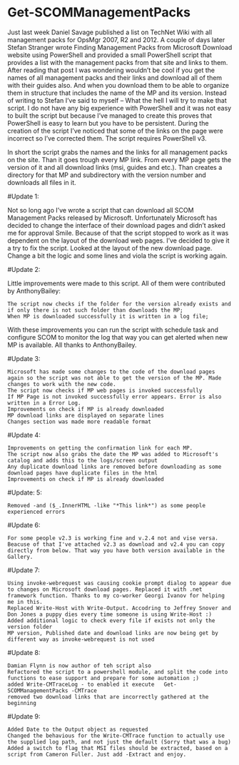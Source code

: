 # Get-SCOMManagementPacks
Just last week Daniel Savage published a list on TechNet Wiki with all management packs for OpsMgr 2007, R2 and 2012. A couple of days later Stefan Stranger wrote Finding Management Packs from Microsoft Download website using PowerShell and provided a small PowerShell script that provides a list with the management packs from that site and links to them. After reading that post I was wondering wouldn’t be cool if you get the names of all management packs and their links and download all of them with their guides also. And when you download them to be able to organize them in structure that includes the name of the MP and its version. Instead of writing to Stefan I’ve said to myself – What the hell I will try to make that script. I do not have any big experience with PowerShell and it was not easy to built the script but because I’ve managed to create this proves that PowerShell is easy to learn but you have to be persistent. During the creation of the script I’ve noticed that some of the links on the page were incorrect so I’ve corrected them. The script requires PowerShell v3.

In short the script grabs the names and the links for all management packs on the site. Than it goes trough every MP link. From every MP page gets the version of it and all download links (msi, guides and etc.). Than creates a directory for that MP and subdirectory with the version number and downloads all files in it.

#Update 1:

Not so long ago I’ve wrote a script that can download all SCOM Management Packs released by Microsoft. Unfortunately Microsoft has decided to change the interface of their download pages and didn’t asked me for approval Smile. Because of that the script stopped to work as it was dependent on the layout of the download web pages. I’ve decided to give it a try to fix the script. Looked at the layout of the new download page. Change a bit the logic and some lines and viola the script is working again.

 

#Update 2:

Little improvements were made to this script. All of them were contributed by AnthonyBailey:

    The script now checks if the folder for the version already exists and if only there is not such folder than downloads the MP;
    When MP is downloaded successfully it is written in a log file; 

With these improvements you can run the script with schedule task and configure SCOM to monitor the log that way you can get alerted when new MP is available. All thanks to AnthonyBailey.

#Update 3:

    Microsoft has made some changes to the code of the download pages again so the script was not able to get the version of the MP. Made changes to work with the new code.
    The script now checks if MP web pages is invoked successfully  
    If MP Page is not invoked successfully error appears. Error is also written in a Error Log.
    Improvements on check if MP is already downloaded 
    MP download links are displayed on separate lines
    Changes section was made more readable format 

#Update 4:

    Improvements on getting the confirmation link for each MP.
    The script now also grabs the date the MP was added to Microsoft's catalog and adds this to the logs/screen output 
    Any duplicate download links are removed before downloading as some download pages have duplicate files in the html 
    Improvements on check if MP is already downloaded  

#Update: 5:

    Removed -and ($_.InnerHTML -like "*This link*") as some people experienced errors 

#Update 6:

    For some people v2.3 is working fine and v.2.4 not and vise versa. Beacuse of that I've attached v2.3 as download and v2.4 you can copy directly from below. That way you have both version available in the Gallery. 

#Update 7:

    Using invoke-webrequest was causing cookie prompt dialog to appear due to changes on Microsoft download pages. Replaced it with .net framework function. Thanks to my co-worker Georgi Ivanov for helping me in this.
    Replaced Write-Host with Write-Output. Accodring to Jeffrey Snover and Don Jones a puppy dies every time someone is using Write-Host :)  
    Added additional logic to check every file if exists not only the version folder 
    MP version, Published date and download links are now being get by different way as invoke-webrequest is not used 

#Update 8:

    Damian Flynn is now author of teh script also
    Refactored the script to a powershell module, and split the code into functions to ease support and prepare for some automation ;) 
    added Write-CMTraceLog - to enabled it execute   Get-SCOMManagementPacks -CMTrace
    removed two download links that are incorrectly gathered at the beginning 

#Update 9:

    Added Date to the Output object as requested
    Changed the behavious for the Write-CMTrace function to actually use the supplied log path, and not just the default (Sorry that was a bug)
    Added a switch to flag that MSI files should be extracted, based on a script from Cameron Fuller. Just add -Extract and enjoy. 